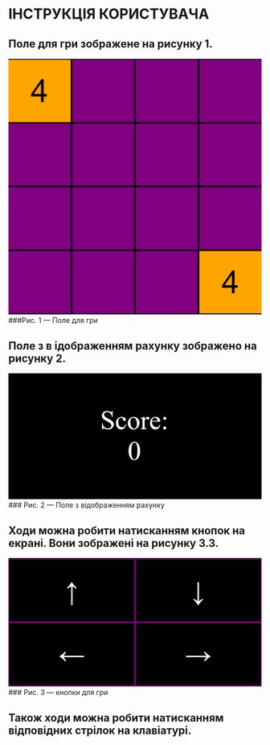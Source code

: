 # ІНСТРУКЦІЯ КОРИСТУВАЧА

## Поле для гри зображене на рисунку 1.
 ![field](https://github.com/ArtiomTkachuk1/Practice/blob/master/img/field.png)
	###Рис. 1 — Поле для гри
  
## Поле з в ідображенням рахунку зображено на рисунку 2.
 ![score](https://github.com/ArtiomTkachuk1/Practice/blob/master/img/score.png)
	### Рис. 2 — Поле з відображенням рахунку
  
## Ходи можна робити натисканням кнопок на екрані. Вони зображені на рисунку 3.3.
 ![arrows](https://github.com/ArtiomTkachuk1/Practice/blob/master/img/arrows.png)
	### Рис. 3 — кнопки для гри
  
## Також ходи можна робити натисканням відповідних стрілок на клавіатурі.

